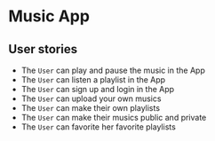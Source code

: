# Music App

## User stories
* The `User` can play and pause the music in the App
* The `User` can listen a playlist in the App
* The `User` can sign up and login in the App
* The `User` can upload your own musics
* The `User` can make their own playlists
* The `User` can make their musics public and private
* The `User` can favorite her favorite playlists
